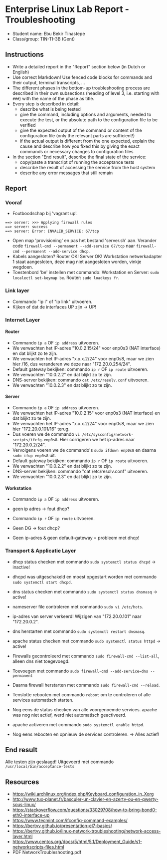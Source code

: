 # Enterprise Linux Lab Report - Troubleshooting

- Student name: Ebu Bekir Tinastepe
- Class/group: TIN-TI-3B (Gent)

## Instructions

- Write a detailed report in the "Report" section below (in Dutch or English)
- Use correct Markdown! Use fenced code blocks for commands and their output, terminal transcripts, ...
- The different phases in the bottom-up troubleshooting process are described in their own subsections (heading of level 3, i.e. starting with `###`) with the name of the phase as title.
- Every step is described in detail:
    - describe what is being tested
    - give the command, including options and arguments, needed to execute the test, or the absolute path to the configuration file to be verified
    - give the expected output of the command or content of the configuration file (only the relevant parts are sufficient!)
    - if the actual output is different from the one expected, explain the cause and describe how you fixed this by giving the exact commands or necessary changes to configuration files
- In the section "End result", describe the final state of the service:
    - copy/paste a transcript of running the acceptance tests
    - describe the result of accessing the service from the host system
    - describe any error messages that still remain

## Report

### Vooraf
- Foutboodschap bij 'vagrant up'.
```
==> server: >>> Applying firewall rules
==> server: success
==> server: Error: INVALID_SERVICE: 67/tcp
```
- Open map 'provisioning' en pas het bestand 'server.sh' aan. Verander code `firewall-cmd --permanent --add-service 67/tcp` naar `firewall-cmd --permanent --add-service dhcp`.
- Kabels aangesloten? Router OK! Server OK! Workstation netwerkadapter 1 staat aangesloten, deze mag niet aangesloten worden, vinkje wegdoen.
- Toestenbord 'be' instellen met commando:
Workstation en Server: `sudo localectl set-keymap be`.
Router: `sudo loadkeys fr`.

### Link layer
- Commando "ip l" of "ip link" uitvoeren.
- Kijken of dat de interfaces UP zijn -> UP!

### Internet Layer

#### Router
- Commando `ip a` OF `ip address` uitvoeren.
- We verwachten het IP-adres "10.0.2.15/24" voor enp0s3 (NAT interface) en dat blijkt zo te zijn.
- We verwachten het IP-adres "x.x.x.2/24" voor enp0s8, maar we zien hier /16, dus veranderen we deze naar "172.20.0.254/24".
- Default gateway bekijken: commando `ip r` OF `ip route` uitvoeren.
- We verwachten "10.0.2.2" en dat blijkt zo te zijn.
- DNS-server bekijken: commando `cat /etc/resolv.conf` uitvoeren.
- We verwachten "10.0.2.3" en dat blijkt zo te zijn.

#### Server
- Commando `ip a` OF `ip address` uitvoeren.
- We verwachten het IP-adres "10.0.2.15" voor enp0s3 (NAT interface) en dat blijkt zo te zijn.
- We verwachten het IP-adres "x.x.x.2/24" voor enp0s8, maar we zien hier "172.20.0.101/16" terug.
- Dus voeren we de commando `vi /etc/sysconfig/network-scripts/ifcfg-enp0s8`. Hier corrigeren we het ip-adres naar "172.20.0.2/24".
- Vervolgens voeren we de commando's `sudo ifdown enp0s8` en daarna `sudo ifup enp0s8` uit.
- Default gateway bekijken: commando `ip r` OF `ip route` uitvoeren.
- We verwachten "10.0.2.2" en dat blijkt zo te zijn.
- DNS-server bekijken: commando "cat /etc/resolv.conf" uitvoeren.
- We verwachten "10.0.2.3" en dat blijkt zo te zijn.

#### Workstation
- Commando `ip a` OF `ip address` uitvoeren.
- geen ip adres -> fout dhcp?
- Commando `ip r` OF `ip route` uitvoeren.
- Geen DG -> fout dhcp?

- Geen ip-adres & geen default-gateway = probleem met dhcp!

### Transport & Applicatie Layer
- dhcp status checken met commando `sudo systemctl status dhcpd` -> inactive!
- dhcpd was uitgeschakeld en moest opgestart worden met commando `sudo systemctl start dhcpd`.

- dns status checken met commando `sudo systemctl status dnsmasq` -> active!
- nameserver file controleren met commando `sudo vi /etc/hots`.
- ip-adres van server verkeerd! Wijzigen van "172.20.0.101" naar "172.20.0.2".
- dns herstarten met commando `sudo systemctl restart dnsmasq`.

- apache status checken met commando `sudo systemctl status httpd` -> active!

- Firewalls gecontroleerd met commando `sudo firewall-cmd --list-all`, alleen dns niet toegevoegd.
- Toevoegen met commando `sudo firewall-cmd --add-service=dns --permanent`
- Daarna firewall herstarten met commando `sudo firewall-cmd --reload`.

- Tenslotte rebooten met commando `reboot` om te controleren of alle services automatisch starten.
- Nog eens de status checken van alle voorgenoemde services. apache was nog niet actief, werd niet automatisch geactiveerd.
- apache activeren met commando `sudo systemctl enable httpd`.
- Nog eens rebooten en opnieuw de services controleren. -> Alles actief!


## End result
Alle testen zijn geslaagd!
Uitgevoerd met commando `/usr/local/bin/acceptance-tests`


## Resources

- https://wiki.archlinux.org/index.php/Keyboard_configuration_in_Xorg
- http://www.tux-planet.fr/basculer-un-clavier-en-azerty-ou-en-qwerty-sous-linux/
- https://stackoverflow.com/questions/33029708/how-to-bring-bond0-eth0-interface-up
- https://www.tecmint.com/ifconfig-command-examples/
- https://bertvv.github.io/presentation-el7-basics/
- https://bertvv.github.io/linux-network-troubleshooting/network-access-layer.html
- https://www.centos.org/docs/5/html/5.1/Deployment_Guide/s1-networkscripts-files.html
- PDF NetworkTroubleshooting.pdf
